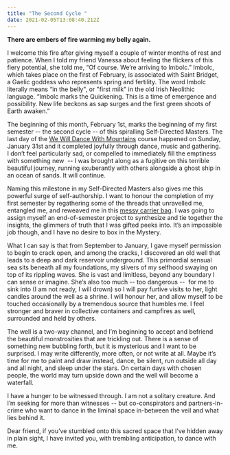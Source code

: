 ```yaml
---
title: "The Second Cycle "
date: 2021-02-05T13:08:40.212Z
---
```

**There are embers of fire warming my belly again.** 

I welcome this fire after giving myself a couple of winter months of rest and patience. When I told my friend Vanessa about feeling the flickers of this fiery potential, she told me, “Of course. We’re arriving to Imbolc.” Imbolc, which takes place on the first of February, is associated with Saint Bridget, a Gaelic goddess who represents spring and fertility. The word Imbolc literally means “in the belly", or "first milk" in the old Irish Neolithic language. “Imbolc marks the Quickening. This is a time of emergence and possibility. New life beckons as sap surges and the first green shoots of Earth awaken.”

The beginning of this month, February 1st, marks the beginning of my first semester -- the second cycle -- of this spiralling Self-Directed Masters. The last day of the [We Will Dance With Mountains](https://course.bayoakomolafe.net/) course happened on Sunday, January 31st and it completed joyfully through dance, music and gathering. I don’t feel particularly sad, or compelled to immediately fill the emptiness with something new  -- I was brought along as a fugitive on this terrible beautiful journey, running exuberantly with others alongside a ghost ship in an ocean of sands. It will continue. 

Naming this milestone in my Self-Directed Masters also gives me this powerful surge of self-authorship. I want to honour the completion of my first semester by regathering some of the threads that unravelled me, entangled me, and reweaved me in this [messy carrier bag](https://cherylhsu.ca/post/2020-11-24-the-mess-of-it-all/). I was going to assign myself an end-of-semester project to synthesize and tie together the insights, the glimmers of truth that I was gifted peeks into. It’s an impossible job though, and I have no desire to box in the Mystery. 

What I can say is that from September to January, I gave myself permission to begin to crack open, and among the cracks, I discovered an old well that leads to a deep and dark reservoir underground. This primordial sensual sea sits beneath all my foundations, my slivers of my selfhood swaying on top of its rippling waves. She is vast and limitless, beyond any boundary I can sense or imagine. She’s also too much -- too dangerous --  for me to sink into (I am not ready, I will drown) so I will pay furtive visits to her, light candles around the well as a shrine. I will honour her, and allow myself to be touched occasionally by a tremendous source that humbles me. I feel stronger and braver in collective containers and campfires as well, surrounded and held by others. 

The well is a two-way channel, and I’m beginning to accept and befriend the beautiful monstrosities that are trickling out. There is a sense of something new bubbling forth, but it is mysterious and I want to be surprised. I may write differently, more often, or not write at all. Maybe it’s time for me to paint and draw instead, dance, be silent, run outside all day and all night, and sleep under the stars. On certain days with chosen people, the world may turn upside down and the well will become a waterfall. 

I have a hunger to be witnessed through. I am not a solitary creature. And I’m seeking for more than witnesses -- but co-conspirators and partners-in-crime who want to dance in the liminal space in-between the veil and what lies behind it. 

Dear friend, if you’ve stumbled onto this sacred space that I’ve hidden away in plain sight, I have invited you, with trembling anticipation, to dance with me.
